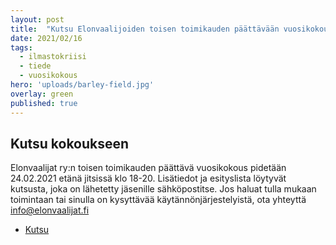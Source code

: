 ```yaml
---
layout: post
title:  "Kutsu Elonvaalijoiden toisen toimikauden päättävään vuosikokoukseen 24.02.2021"
date: 2021/02/16
tags:
  - ilmastokriisi
  - tiede
  - vuosikokous
hero: 'uploads/barley-field.jpg'
overlay: green
published: true
---
```


## Kutsu kokoukseen

Elonvaalijat ry:n toisen  toimikauden päättävä vuosikokous pidetään 24.02.2021 etänä jitsissä klo 18-20. 
Lisätiedot ja esityslista löytyvät kutsusta, joka on lähetetty jäsenille sähköpostitse. Jos haluat tulla mukaan toimintaan tai sinulla on kysyttävää käytännönjärjestelyistä, ota yhteyttä info@elonvaalijat.fi

* [Kutsu](/uploads/kokouskutsu24022021.pdf)
